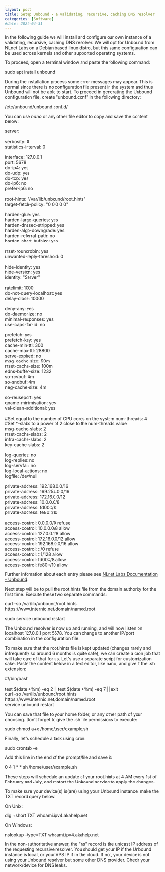 ```yaml
---
layout: post
title: Setup Unbound - a validating, recursive, caching DNS resolver
categories: [Software]
#date: 2021-04-31
---
```


In the following guide we will install and configure our own instance of a validating, recursive, caching DNS resolver. We will opt for Unbound from NLnet Labs on a Debian based linux distro, but this same configuration can be used across kernels and other supported operating systems.
 
To proceed, open a terminal window and paste the following command:
 
<p class="message">sudo apt install unbound</p>
 
During the installation process some error messages may appear. This is normal since there is no configuration file present in the system and thus Unbound will not be able to start.
To proceed in generating the Unbound configuration file, create "unbound.conf" in the following directory:
 
<p class="message">/etc/unbound/unbound.conf.d/</p>
 
You can use <i>nano</i> or any other file editor to copy and save the content below:

<p class="message">server:<br>
<br>
verbosity: 0<br>
statistics-interval: 0<br>
<br>
interface: 127.0.0.1<br>
port: 5678<br>
do-ip4: yes<br>
do-udp: yes<br>
do-tcp: yes<br>
do-ip6: no<br>
prefer-ip6: no<br>
<br>
root-hints: "/var/lib/unbound/root.hints"<br>
target-fetch-policy: "0 0 0 0 0"<br>
<br>
harden-glue: yes<br>
harden-large-queries: yes<br>
harden-dnssec-stripped: yes<br>
harden-algo-downgrade: yes<br>
harden-referral-path: no<br>
harden-short-bufsize: yes<br>
<br>
rrset-roundrobin: yes<br>
unwanted-reply-threshold: 0<br>
<br>
hide-identity: yes<br>
hide-version: yes<br>
identity: "Server"<br>
<br>
ratelimit: 1000<br>
do-not-query-localhost: yes<br>
delay-close: 10000<br>
<br>
deny-any: yes<br>
do-daemonize: no<br>
minimal-responses: yes<br>
use-caps-for-id: no<br>
<br>
prefetch: yes<br>
prefetch-key: yes<br>
cache-min-ttl: 300<br>
cache-max-ttl: 28800<br>
serve-expired: no<br>
msg-cache-size: 50m<br>
rrset-cache-size: 100m<br>
edns-buffer-size: 1232<br>
so-rcvbuf: 4m<br>
so-sndbuf: 4m<br>
neg-cache-size: 4m<br>
<br>
so-reuseport: yes<br>
qname-minimisation: yes<br>
val-clean-additional: yes<br>
<br>
#Set equal to the number of CPU cores on the system
num-threads: 4<br>
#Set *-slabs to a power of 2 close to the num-threads value<br>
msg-cache-slabs: 2<br>
rrset-cache-slabs: 2<br>
infra-cache-slabs: 2<br>
key-cache-slabs: 2<br>
<br>
log-queries: no<br>
log-replies: no<br>
log-servfail: no<br>
log-local-actions: no<br>
logfile: /dev/null<br>
<br>
private-address: 192.168.0.0/16<br>
private-address: 169.254.0.0/16<br>
private-address: 172.16.0.0/12<br>
private-address: 10.0.0.0/8<br>
private-address: fd00::/8<br>
private-address: fe80::/10<br>
<br>
access-control: 0.0.0.0/0 refuse<br>
access-control: 10.0.0.0/8 allow<br>
access-control: 127.0.0.1/8 allow<br>
access-control: 172.16.0.0/12 allow<br>
access-control: 192.168.0.0/16 allow<br>
access-control: ::/0 refuse<br>
access-control: ::1/128 allow<br>
access-control: fd00::/8 allow<br>
access-control: fe80::/10 allow</p>

Further infomation about each entry please see [NLnet Labs Documentation - Unbound](https://nlnetlabs.nl/documentation/unbound/unbound.conf/).

Next step will be to pull the root.hints file from the domain authority for the first time. Execute these two separate commands:
 
<p class="message">curl -so /var/lib/unbound/root.hints https://www.internic.net/domain/named.root</p>
 
<p class="message">sudo service unbound restart</p>
 
The Unbound resolver is now up and running, and will now listen on localhost 127.0.0.1 port 5678. You can change to another IP/port combination in the configuration file.
 
To make sure that the root.hints file is kept updated (changes rarely and infrequently so around 6 months is quite safe), we can create a cron job that will take care of that for us. Let's use a separate script for customization sake. Paste the content below in a text editor, like nano, and give it the .sh extension:
 
<p class="message">#!/bin/bash<br>
<br>
test $(date +%m) -eq 2 || test $(date +%m) -eq 7 || exit<br>
curl -so /var/lib/unbound/root.hints https://www.internic.net/domain/named.root<br>
service unbound restart</p>
 
You can save that file to your home folder, or any other path of your choosing.
Don’t forget to give the .sh file permissions to execute:
 
<p class="message">sudo chmod a+x /home/user/example.sh</p>
 
Finally, let's schedule a task using cron:
 
<p class="message">sudo crontab -e</p>
 
Add this line in the end of the prompt/file and save it:
 
<p class="message">0 4 1 * * sh /home/user/example.sh</p>
 
These steps will schedule an update of your root.hints at 4 AM every 1st of February and July, and restart the Unbound service to apply the changes.
 
To make sure your device(s) is(are) using your Unbound instance, make the TXT record query below.

On Unix:
<p class="message">dig +short TXT whoami.ipv4.akahelp.net</p>

On Windows:
<p class="message">nslookup -type=TXT whoami.ipv4.akahelp.net</p>

In the non-authoritative answer, the "ns" record is the unicast IP address of the requesting recursive resolver. You should get your IP if the Unbound instance is local, or your VPS IP if in the cloud. If not, your device is not using your Unbound resolver but some other DNS provider. Check your network/device for DNS leaks.
